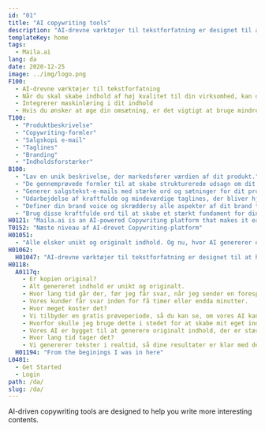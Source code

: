 ```yaml
---
id: "01"
title: "AI copywriting tools"
description: "AI-drevne værktøjer til tekstforfatning er designet til at hjælpe dig med hurtigt at skrive indhold til dit brand."
templateKey: home
tags:
  - Maila.ai
lang: da
date: 2020-12-25
image: ../img/logo.png
F100:
  - AI-drevne værktøjer til tekstforfatning
  - Når du skal skabe indhold af høj kvalitet til din virksomhed, kan det nogle gange være svært at vide, hvor du skal starte. Du har måske ikke tid eller ressourcer til at gøre det selv, og det kan være dyrt at hyre en professionel skribent. AI-drevne tekstforfatterværktøjer, der kan hjælpe dig med at skabe indhold af professionel kvalitet hurtigt og nemt.
  - Integrerer maskinlæring i dit indhold
  - Hvis du ønsker at øge din omsætning, er det vigtigt at bruge mindre tid på opdagelse og brainstorming og mere tid på rent faktisk at producere resultater. Maskinlæring kan hjælpe med at forbedre kvaliteten og nøjagtigheden af dit indhold. Ved at indarbejde maskinlæringsalgoritmer i din redaktionelle proces kan du være sikker på, at dit indhold er konsistens med dit brand.
T100:
  - "Produktbeskrivelse"
  - "Copywriting-formler"
  - "Salgskopi e-mail"
  - "Taglines"
  - "Branding"
  - "Indholdsforstærker"
B100: 
  - "Lav en unik beskrivelse, der markedsfører værdien af dit produkt."
  - "De gennemprøvede formler til at skabe strukturerede udsagn om dit produkt."
  - "Generer salgstekst-e-mails med stærke ord og sætninger for dit produkt."
  - "Udarbejdelse af kraftfulde og mindeværdige taglines, der bliver hjertet af dit brand."
  - "Definer din brand voice og skræddersy alle aspekter af dit brand til at kommunikere dets styrker og værdier."
  - "Brug disse kraftfulde ord til at skabe et stærkt fundament for dine landingssider med indhold."
H0121: "Maila.ai is an AI-powered Copywriting platform that makes it easy to produce high-quality content. From blogs and website copy to email newsletters. Our platform helps you to speed up your writing process."
T0152: "Næste niveau af AI-drevet Copywriting-platform"
H01051:
  - "Alle elsker unikt og originalt indhold. Og nu, hvor AI genererer originalt indhold til dit websted, er det nemmere at skille sig ud fra dine konkurrenter."
H01062:
  H01047: "AI-drevne værktøjer til tekstforfatning er designet til at hjælpe dig med at skrive mere interessante tekster"
H0118:
  A0117q:
    - Er kopien original?
    - Alt genereret indhold er unikt og originalt.
    - Hvor lang tid går der, før jeg får svar, når jeg sender en forespørgsel?
    - Vores kunder får svar inden for få timer eller endda minutter.
    - Hvor meget koster det?
    - Vi tilbyder en gratis prøveperiode, så du kan se, om vores AI kan hjælpe dig med at producere godt indhold.
    - Hvorfor skulle jeg bruge dette i stedet for at skabe mit eget indhold?
    - Vores AI er bygget til at generere originalt indhold, der er stærkt optimeret til hvert søgeord, du indtaster. Denne tilgang giver dig fleksibilitet i din indsats for at skabe indhold, så du kan fokusere på andre aspekter af din virksomhed.
    - Hvor lang tid tager det?
    - Vi genererer tekster i realtid, så dine resultater er klar med det samme. Da vores kopigenereringsmotor er helt automatiseret, giver det os også mulighed for at skalere vores output til at matche dine behov.
  H01194: "From the beginings I was in here"
L0401:
  - Get Started
  - Login
path: /da/
slug: /da/
---
```



AI-driven copywriting tools are designed to help you write more interesting contents.
